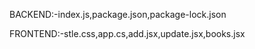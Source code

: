 BACKEND:-index.js,package.json,package-lock.json









FRONTEND:-stle.css,app.cs,add.jsx,update.jsx,books.jsx
